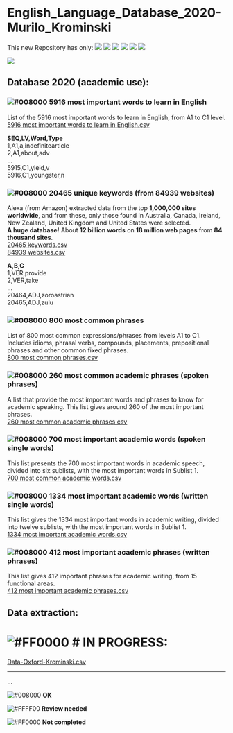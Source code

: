 # English_Language_Database_2020-Murilo_Krominski
This new Repository has only: <a href="https://github.com/MuriloKrominski/English_Language_Database_2020-Murilo_Krominski"><img src="https://img.shields.io/github/followers/MuriloKrominski?style=social"></a>
<a href="https://github.com/MuriloKrominski/English_Language_Database_2020-Murilo_Krominski"><img src="https://img.shields.io/github/forks/MuriloKrominski/English_Language_Database_2020-Murilo_Krominski?style=social"></a>
<a href="https://github.com/MuriloKrominski/English_Language_Database_2020-Murilo_Krominski"><img src="https://img.shields.io/github/stars/MuriloKrominski/English_Language_Database_2020-Murilo_Krominski?style=social"></a>
<a href="https://github.com/MuriloKrominski/English_Language_Database_2020-Murilo_Krominski"><img src="https://img.shields.io/github/watchers/MuriloKrominski/English_Language_Database_2020-Murilo_Krominski?style=social"></a>
<a href="https://github.com/MuriloKrominski/English_Language_Database_2020-Murilo_Krominski"><img src="https://img.shields.io/github/last-commit/MuriloKrominski/English_Language_Database_2020-Murilo_Krominski"></a>
<a href="https://github.com/MuriloKrominski/English_Language_Database_2020-Murilo_Krominski"><img src="https://img.shields.io/github/repo-size/MuriloKrominski/English_Language_Database_2020-Murilo_Krominski"></a>

<img src="https://img.shields.io/github/release-date/MuriloKrominski/English_Language_Database_2020-Murilo_Krominski"></a>

## Database 2020 (academic use):

### ![#008000](https://via.placeholder.com/15/008000/000000?text=+) 5916 most important words to learn in English
List of the 5916 most important words to learn in English, from A1 to C1 level.<br>
<a href="https://github.com/MuriloKrominski/English_Language_Database_2020-Murilo_Krominski/blob/master/csv/5916%20most%20important%20words%20to%20learn%20in%20English.csv">5916 most important words to learn in English.csv</a>

<b>SEQ,LV,Word,Type</b><br>
1,A1,a,indefinitearticle<br>
2,A1,about,adv<br>
...<br>
5915,C1,yield,v<br>
5916,C1,youngster,n

### ![#008000](https://via.placeholder.com/15/008000/000000?text=+) 20465 unique keywords (from 84939 websites)
Alexa (from Amazon) extracted data from the top <b>1,000,000 sites worldwide</b>, and from these, only those found in Australia, Canada, Ireland, New Zealand, United Kingdom and United States were selected.<br>
<b>A huge database!</b> About <b>12 billion words</b> on <b>18 million web pages</b> from <b>84 thousand sites</b>.<br>
<a href="https://github.com/MuriloKrominski/English_Language_Database_2020-Murilo_Krominski/blob/master/csv/20465 keywords.csv">20465 keywords.csv</a><br>
<a href="https://github.com/MuriloKrominski/English_Language_Database_2020-Murilo_Krominski/blob/master/csv/84939 websites.csv">84939 websites.csv</a>

<b>A,B,C</b><br>
1,VER,provide<br>
2,VER,take<br>
...<br>
20464,ADJ,zoroastrian<br>
20465,ADJ,zulu

### ![#008000](https://via.placeholder.com/15/008000/000000?text=+) 800 most common phrases
List of 800 most common expressions/phrases from levels A1 to C1. Includes idioms, phrasal verbs, compounds, placements, prepositional phrases and other common fixed phrases.<br>
<a href="https://github.com/MuriloKrominski/English_Language_Database_2020-Murilo_Krominski/blob/master/csv/800%20most%20common%20phrases.csv">800 most common phrases.csv</a>

### ![#008000](https://via.placeholder.com/15/008000/000000?text=+) 260 most common academic phrases (spoken phrases)
A list that provide the most important words and phrases to know for academic speaking. This list gives around 260 of the most important phrases.<br>
<a href="https://github.com/MuriloKrominski/English_Language_Database_2020-Murilo_Krominski/blob/master/csv/260%20most%20common%20academic%20phrases.csv">260 most common academic phrases.csv</a>

### ![#008000](https://via.placeholder.com/15/008000/000000?text=+) 700 most important academic words (spoken single words)
This list presents the 700 most important words in academic speech, divided into six sublists, with the most important words in Sublist 1.<br>
<a href="https://github.com/MuriloKrominski/English_Language_Database_2020-Murilo_Krominski/blob/master/csv/700%20most%20common%20spoken%20academic%20words.csv">700 most common academic words.csv</a>

### ![#008000](https://via.placeholder.com/15/008000/000000?text=+) 1334 most important academic words (written single words)
This list gives the 1334 most important words in academic writing, divided into twelve sublists, with the most important words in Sublist 1.<br>
<a href="https://github.com/MuriloKrominski/English_Language_Database_2020-Murilo_Krominski/blob/master/csv/1334%20most%20important%20academic%20words.csv">1334 most important academic words.csv</a>

### ![#008000](https://via.placeholder.com/15/008000/000000?text=+) 412 most important academic phrases (written phrases)
This list gives 412 important phrases for academic writing, from 15 functional areas.<br>
<a href="https://github.com/MuriloKrominski/English_Language_Database_2020-Murilo_Krominski/blob/master/csv/412%20most%20important%20academic%20phrases.csv">412 most important academic phrases.csv</a>

## Data extraction:
# ![#FF0000](https://via.placeholder.com/15/FF0000/000000?text=+) # IN PROGRESS:
<a href="https://github.com/MuriloKrominski/English_Language_Database_2020-Murilo_Krominski/blob/master/csv/Data-Oxford-Krominski.csv">Data-Oxford-Krominski.csv</a><br>
<hr/>
...

![#008000](https://via.placeholder.com/15/008000/000000?text=+) <b>OK</b><br>

![#FFFF00](https://via.placeholder.com/15/FFFF00/000000?text=+) <b>Review needed</b><br>

![#FF0000](https://via.placeholder.com/15/FF0000/000000?text=+) <b>Not completed</b><br>
